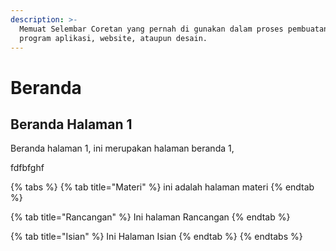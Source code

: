 ```yaml
---
description: >-
  Memuat Selembar Coretan yang pernah di gunakan dalam proses pembuatan sebuah
  program aplikasi, website, ataupun desain.
---
```


# Beranda

## Beranda Halaman 1

Beranda halaman 1, ini merupakan halaman beranda 1,

fdfbfghf

{% tabs %}
{% tab title="Materi" %}
ini adalah halaman materi
{% endtab %}

{% tab title="Rancangan" %}
Ini halaman Rancangan 
{% endtab %}

{% tab title="Isian" %}
Ini Halaman Isian
{% endtab %}
{% endtabs %}



